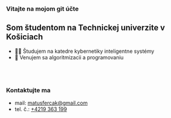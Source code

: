 ### Vitajte na mojom git účte  

## Som študentom na Technickej univerzite v Košiciach 
- 🦾🤖 Študujem na katedre kybernetiky inteligentne systémy 
- 🔬 Venujem sa algoritmizacii a programovaniu 

<br/>
<br/>

### Kontaktujte ma 
- mail: matusfercak@gmail.com
- tel. č.: <a href="">+4219 363 199</a>

